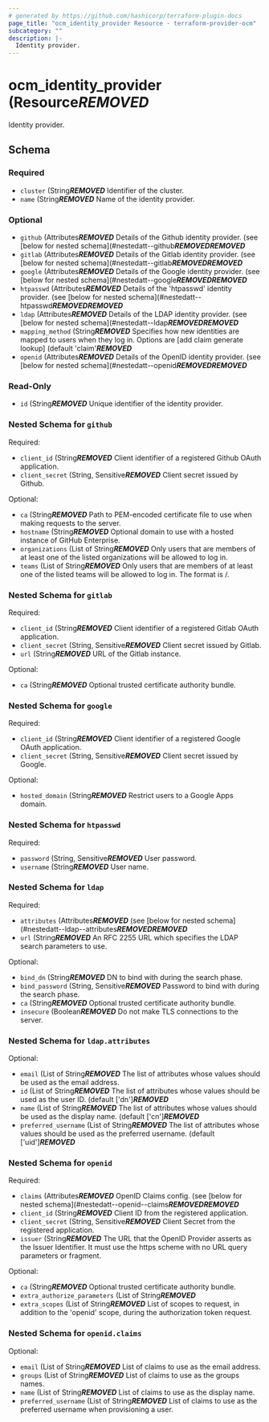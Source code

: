 ```yaml
---
# generated by https://github.com/hashicorp/terraform-plugin-docs
page_title: "ocm_identity_provider Resource - terraform-provider-ocm"
subcategory: ""
description: |-
  Identity provider.
---
```


# ocm_identity_provider (Resource***REMOVED***

Identity provider.



<!-- schema generated by tfplugindocs -->
## Schema

### Required

- `cluster` (String***REMOVED*** Identifier of the cluster.
- `name` (String***REMOVED*** Name of the identity provider.

### Optional

- `github` (Attributes***REMOVED*** Details of the Github identity provider. (see [below for nested schema](#nestedatt--github***REMOVED******REMOVED***
- `gitlab` (Attributes***REMOVED*** Details of the Gitlab identity provider. (see [below for nested schema](#nestedatt--gitlab***REMOVED******REMOVED***
- `google` (Attributes***REMOVED*** Details of the Google identity provider. (see [below for nested schema](#nestedatt--google***REMOVED******REMOVED***
- `htpasswd` (Attributes***REMOVED*** Details of the 'htpasswd' identity provider. (see [below for nested schema](#nestedatt--htpasswd***REMOVED******REMOVED***
- `ldap` (Attributes***REMOVED*** Details of the LDAP identity provider. (see [below for nested schema](#nestedatt--ldap***REMOVED******REMOVED***
- `mapping_method` (String***REMOVED*** Specifies how new identities are mapped to users when they log in. Options are [add claim generate lookup] (default 'claim'***REMOVED***
- `openid` (Attributes***REMOVED*** Details of the OpenID identity provider. (see [below for nested schema](#nestedatt--openid***REMOVED******REMOVED***

### Read-Only

- `id` (String***REMOVED*** Unique identifier of the identity provider.

<a id="nestedatt--github"></a>
### Nested Schema for `github`

Required:

- `client_id` (String***REMOVED*** Client identifier of a registered Github OAuth application.
- `client_secret` (String, Sensitive***REMOVED*** Client secret issued by Github.

Optional:

- `ca` (String***REMOVED*** Path to PEM-encoded certificate file to use when making requests to the server.
- `hostname` (String***REMOVED*** Optional domain to use with a hosted instance of GitHub Enterprise.
- `organizations` (List of String***REMOVED*** Only users that are members of at least one of the listed organizations will be allowed to log in.
- `teams` (List of String***REMOVED*** Only users that are members of at least one of the listed teams will be allowed to log in. The format is <org>/<team>.


<a id="nestedatt--gitlab"></a>
### Nested Schema for `gitlab`

Required:

- `client_id` (String***REMOVED*** Client identifier of a registered Gitlab OAuth application.
- `client_secret` (String, Sensitive***REMOVED*** Client secret issued by Gitlab.
- `url` (String***REMOVED*** URL of the Gitlab instance.

Optional:

- `ca` (String***REMOVED*** Optional trusted certificate authority bundle.


<a id="nestedatt--google"></a>
### Nested Schema for `google`

Required:

- `client_id` (String***REMOVED*** Client identifier of a registered Google OAuth application.
- `client_secret` (String, Sensitive***REMOVED*** Client secret issued by Google.

Optional:

- `hosted_domain` (String***REMOVED*** Restrict users to a Google Apps domain.


<a id="nestedatt--htpasswd"></a>
### Nested Schema for `htpasswd`

Required:

- `password` (String, Sensitive***REMOVED*** User password.
- `username` (String***REMOVED*** User name.


<a id="nestedatt--ldap"></a>
### Nested Schema for `ldap`

Required:

- `attributes` (Attributes***REMOVED*** (see [below for nested schema](#nestedatt--ldap--attributes***REMOVED******REMOVED***
- `url` (String***REMOVED*** An RFC 2255 URL which specifies the LDAP search parameters to use.

Optional:

- `bind_dn` (String***REMOVED*** DN to bind with during the search phase.
- `bind_password` (String, Sensitive***REMOVED*** Password to bind with during the search phase.
- `ca` (String***REMOVED*** Optional trusted certificate authority bundle.
- `insecure` (Boolean***REMOVED*** Do not make TLS connections to the server.

<a id="nestedatt--ldap--attributes"></a>
### Nested Schema for `ldap.attributes`

Optional:

- `email` (List of String***REMOVED*** The list of attributes whose values should be used as the email address.
- `id` (List of String***REMOVED*** The list of attributes whose values should be used as the user ID. (default ['dn']***REMOVED***
- `name` (List of String***REMOVED*** The list of attributes whose values should be used as the display name. (default ['cn']***REMOVED***
- `preferred_username` (List of String***REMOVED*** The list of attributes whose values should be used as the preferred username. (default ['uid']***REMOVED***



<a id="nestedatt--openid"></a>
### Nested Schema for `openid`

Required:

- `claims` (Attributes***REMOVED*** OpenID Claims config. (see [below for nested schema](#nestedatt--openid--claims***REMOVED******REMOVED***
- `client_id` (String***REMOVED*** Client ID from the registered application.
- `client_secret` (String, Sensitive***REMOVED*** Client Secret from the registered application.
- `issuer` (String***REMOVED*** The URL that the OpenID Provider asserts as the Issuer Identifier. It must use the https scheme with no URL query parameters or fragment.

Optional:

- `ca` (String***REMOVED*** Optional trusted certificate authority bundle.
- `extra_authorize_parameters` (List of String***REMOVED***
- `extra_scopes` (List of String***REMOVED*** List of scopes to request, in addition to the 'openid' scope, during the authorization token request.

<a id="nestedatt--openid--claims"></a>
### Nested Schema for `openid.claims`

Optional:

- `email` (List of String***REMOVED*** List of claims to use as the email address.
- `groups` (List of String***REMOVED*** List of claims to use as the groups names.
- `name` (List of String***REMOVED*** List of claims to use as the display name.
- `preferred_username` (List of String***REMOVED*** List of claims to use as the preferred username when provisioning a user.



